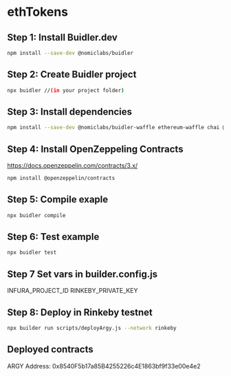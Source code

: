 # ethTokens

## Step 1: Install Buidler.dev

```sh
npm install --save-dev @nomiclabs/buidler
```


## Step 2: Create Buidler project

```sh
npx buidler //(in your project folder)
```

## Step 3: Install dependencies

```sh
npm install --save-dev @nomiclabs/buidler-waffle ethereum-waffle chai @nomiclabs/buidler-ethers ethers
```

## Step 4: Install OpenZeppeling Contracts
https://docs.openzeppelin.com/contracts/3.x/

```sh
npm install @openzeppelin/contracts
```

## Step 5: Compile exaple

```sh
npx buidler compile
```

## Step 6: Test example

```sh
npx buidler test
```

## Step 7 Set vars in builder.config.js

INFURA_PROJECT_ID
RINKEBY_PRIVATE_KEY

## Step 8: Deploy in Rinkeby testnet

```sh
npx builder run scripts/deployArgy.js --network rinkeby
```
## Deployed contracts
ARGY Address: 0x8540F5b17a85B4255226c4E1863bf9f33e00e4e2
